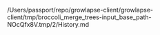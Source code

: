 /Users/passport/repo/growlapse-client/growlapse-client/tmp/broccoli_merge_trees-input_base_path-NOcQfx8V.tmp/2/History.md